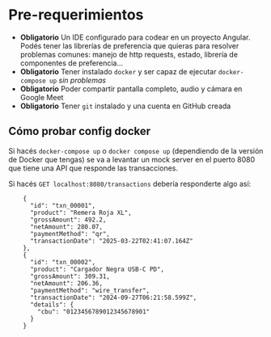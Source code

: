 # Pre-requerimientos

- **Obligatorio** Un IDE configurado para codear en un proyecto Angular. Podés tener las librerías de preferencia que quieras para resolver problemas comunes: manejo de http requests, estado, librería de componentes de preferencia...
- **Obligatorio** Tener instalado `docker` y ser capaz de ejecutar `docker-compose up` *sin problemas*
- **Obligatorio** Poder compartir pantalla completo, audio y cámara en Google Meet
- **Obligatorio** Tener `git` instalado y una cuenta en GitHub creada

## Cómo probar config docker

Si hacés `docker-compose up` o `docker compose up` (dependiendo de la versión de Docker que tengas) se va a levantar un mock server en el puerto 8080 que tiene una API que responde las transacciones.

Si hacés `GET localhost:8080/transactions` debería responderte algo así:

```
    {
      "id": "txn_00001",
      "product": "Remera Roja XL",
      "grossAmount": 492.2,
      "netAmount": 280.07,
      "paymentMethod": "qr",
      "transactionDate": "2025-03-22T02:41:07.164Z"
    },
    {
      "id": "txn_00002",
      "product": "Cargador Negra USB-C PD",
      "grossAmount": 309.31,
      "netAmount": 206.36,
      "paymentMethod": "wire_transfer",
      "transactionDate": "2024-09-27T06:21:58.599Z",
      "details": {
        "cbu": "0123456789012345678901"
      }
    }
```
